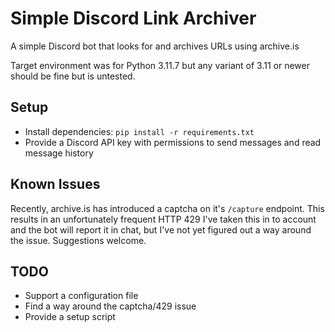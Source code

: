 # Simple Discord Link Archiver

A simple Discord bot that looks for and archives URLs using archive.is

Target environment was for Python 3.11.7 but any variant of 3.11 or newer
should be fine but is untested.

## Setup

* Install dependencies: `pip install -r requirements.txt`
* Provide a Discord API key with permissions to send messages and read message
history

## Known Issues

Recently, archive.is has introduced a captcha on it's `/capture` endpoint. This
results in an unfortunately frequent HTTP 429 I've taken this in to account
and the bot will report it in chat, but I've not yet figured out a way around
the issue. Suggestions welcome.

## TODO

* Support a configuration file
* Find a way around the captcha/429 issue
* Provide a setup script
